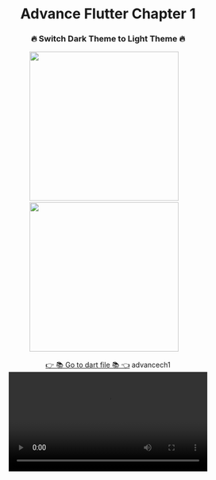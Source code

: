 <h1 align="center">Advance Flutter Chapter 1</h1>

<h3 align="center">🔥 Switch Dark Theme to Light Theme 🔥</h3>
<p align="center">
  <img src='https://github.com/AnjaliPurohit2811/advancech1/assets/143180602/09c07214-ceac-4360-8ec5-db06ededec69' width = 300>&nbsp;&nbsp;&nbsp;&nbsp;
  <img src='https://github.com/AnjaliPurohit2811/advancech1/assets/143180602/fe96e275-fcb1-4b0c-9b4d-c041b0191f9c' width = 300>&nbsp;&nbsp;&nbsp;&nbsp;

  <div align="center">
    <a href="https://github.com/AnjaliPurohit2811/advancech1/tree/master/lib/theme">👉 📚 Go to dart file 📚 👈</a>
    advancech1




<video src="https://github.com/AnjaliPurohit2811/advancech1/assets/143180602/a696f62b-425a-4193-a5c1-8ed839c074d0" width="400">
  </div>
</p>


